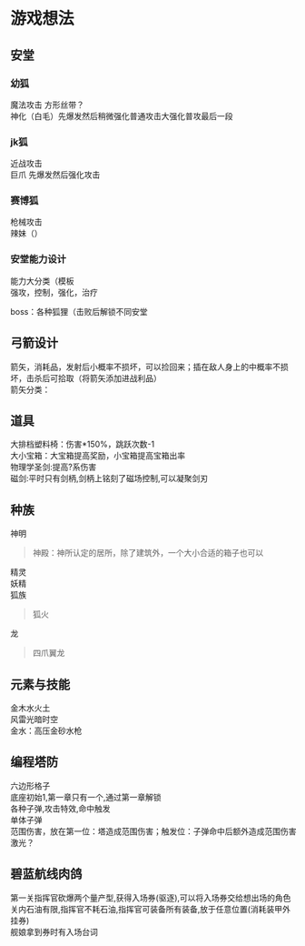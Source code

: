 # 游戏想法

## 安堂

### 幼狐

魔法攻击 方形丝带？<br>
神化（白毛）先爆发然后稍微强化普通攻击大强化普攻最后一段<br>

### jk狐

近战攻击<br>
巨爪 先爆发然后强化攻击<br>

### 赛博狐

枪械攻击<br>
辣妹（）<br>

### 安堂能力设计

能力大分类（模板<br>
强攻，控制，强化，治疗<br>

boss：各种狐狸（击败后解锁不同安堂<br>

## 弓箭设计

箭矢，消耗品，发射后小概率不损坏，可以捡回来；插在敌人身上的中概率不损坏，击杀后可拾取（将箭矢添加进战利品）<br>
箭矢分类：<br>

## 道具

大排档塑料椅：伤害*150%，跳跃次数-1<br>
大小宝箱：大宝箱提高奖励，小宝箱提高宝箱出率<br>
物理学圣剑:提高?系伤害<br>
磁剑:平时只有剑柄,剑柄上铭刻了磁场控制,可以凝聚剑刃<br>

## 种族

神明
> 神殿：神所认定的居所，除了建筑外，一个大小合适的箱子也可以

精灵<br>
妖精<br>
狐族
> 狐火

龙
> 四爪翼龙

## 元素与技能

金木水火土<br>
风雷光暗时空<br>
金水：高压金砂水枪<br>

## 编程塔防

六边形格子  <br>
底座初始1,第一章只有一个,通过第一章解锁<br>
各种子弹,攻击特效,命中触发<br>
单体子弹<br>
范围伤害，放在第一位：塔造成范围伤害；触发位：子弹命中后额外造成范围伤害<br>
激光？<br>

## 碧蓝航线肉鸽

第一关指挥官砍爆两个量产型,获得入场券(驱逐),可以将入场券交给想出场的角色<br>
关内石油有限,指挥官不耗石油,指挥官可装备所有装备,放于任意位置(消耗装甲外挂券)<br>
舰娘拿到券时有入场台词<br>
